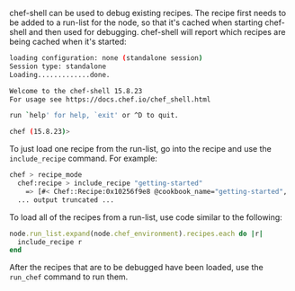 chef-shell can be used to debug existing recipes. The recipe first needs
to be added to a run-list for the node, so that it's cached when
starting chef-shell and then used for debugging. chef-shell will report
which recipes are being cached when it's started:

```bash
loading configuration: none (standalone session)
Session type: standalone
Loading.............done.

Welcome to the chef-shell 15.8.23
For usage see https://docs.chef.io/chef_shell.html

run `help' for help, `exit' or ^D to quit.

chef (15.8.23)>
```

To just load one recipe from the run-list, go into the recipe and use
the `include_recipe` command. For example:

```bash
chef > recipe_mode
  chef:recipe > include_recipe "getting-started"
    => [#< Chef::Recipe:0x10256f9e8 @cookbook_name="getting-started",
  ... output truncated ...
```

To load all of the recipes from a run-list, use code similar to the
following:

```ruby
node.run_list.expand(node.chef_environment).recipes.each do |r|
  include_recipe r
end
```

After the recipes that are to be debugged have been loaded, use the
`run_chef` command to run them.
